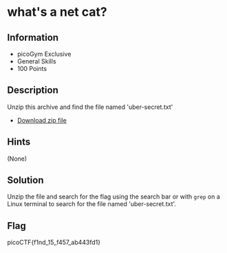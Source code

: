 # what's a net cat?

## Information

- picoGym Exclusive
- General Skills
- 100 Points

## Description

Unzip this archive and find the file named 'uber-secret.txt'

- [Download zip file](https://artifacts.picoctf.net/c/500/files.zip)

## Hints

(None)

## Solution

Unzip the file and search for the flag using the search bar or with `grep` on a Linux terminal to search for the file named 'uber-secret.txt'.

## Flag

picoCTF{f1nd_15_f457_ab443fd1}
